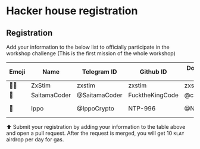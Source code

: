 # Hacker house registration

## Registration

Add your information to the below list to officially participate in the workshop challenge (This is the first mission of the whole workshop)

| Emoji | Name         | Telegram ID   | Github ID       | Dorahacks ID | Day 1 | Day 2 |
| ----- | ------------ | ------------- | --------------- | ------------ | ----- | ----- |
| 🧑‍⚖️    | ZxStim       | zxstim        | zxstim          | zxstim       | y     |       |
| 🧑    | SaitamaCoder | @SaitamaCoder | FucktheKingCode | @codepham    | y     |       |
| 🧑    | Ippo         | @IppoCrypto   | NTP-996         | @NTP-996     | y     | ---   |

⬆️ Submit your registration by adding your information to the table above and open a pull request. After the request is merged, you will get 10 `KLAY` airdrop per day for gas.
